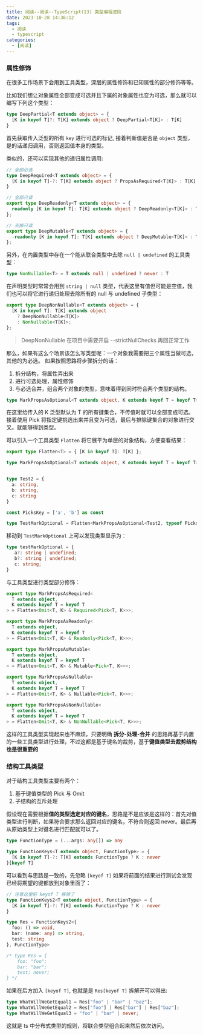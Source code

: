 ```yaml
---
title: 阅读--阅读--TypeScript(13) 类型编程进阶
date: 2023-10-28 14:36:12
tags:
  - 阅读
  - typescript
categories:
  - [阅读]
---
```


### 属性修饰
在很多工作场景下会用到工具类型，深层的属性修饰和已知属性的部分修饰等等。

比如我们想让对象属性全部变成可选并且下属的对象属性也变为可选，那么就可以编写下列这个类型：
```ts
type DeepPartial<T extends object> = {
  [K in keyof T]?: T[K] extends object ? DeepPartial<T[K]> : T[K]
}

```

首先获取传入泛型的所有 `key` 进行可选的标记, 接着判断值是否是 `object` 类型，是的话递归调用，否则返回值本身的类型。

类似的，还可以实现其他的递归属性调用: 
```ts
// 全部必选
type DeepRequired<T extends object> = {
  [K in keyof T]-?: T[K] extends object ? PropsAsRequired<T[K]> : T[K]
}

// 全部只读
export type DeepReadonly<T extends object> = {
  readonly [K in keyof T]: T[K] extends object ? DeepReadonly<T[K]> : T[K];
};

// 去掉只读
export type DeepMutable<T extends object> = {
  -readonly [K in keyof T]: T[K] extends object ? DeepMutable<T[K]> : T[K];
};

```

另外，在内置类型中存在一个能从联合类型中去除 `null | undefined` 的工具类型：

```ts
type NonNullable<T> = T extends null | undefined ? never : T
```

在声明类型时常常会用到 `string | null` 类型，代表这里有值但可能是空值，我们也可以将它进行递归处理去除所有的 null 与 undefined 子类型：
```ts
export type DeepNonNullable<T extends object> = {
  [K in keyof T]: T[K] extends object
    ? DeepNonNullable<T[K]>
    : NonNullable<T[K]>;
};
```

> DeepNonNullable 在项目中需要开启 --strictNullChecks 再回正常工作

那么，如果有这么个场景该怎么写类型呢：一个对象我需要把三个属性当做可选，其他的为必选。
如果按照思路将步骤拆分的话：
1. 拆分结构，将属性弄出来
2. 进行可选处理，属性修饰
3. 与必选合并，组合两个对象的类型，意味着得到同时符合两个类型的结构。

```ts
type MarkPropsAsOptional<T extends object, K extends keyof T = keyof T> = Partial<Pick<T, K>> & Omit<T, K>
```
在这里给传入的 K 泛型默认为 T 的所有键集合，不传值时就可以全部变成可选。接着使用 Pick 将指定键挑选出来并且变为可选，最后与排除键集合的对象进行交叉。就能够得到类型。

可以引入一个工具类型 `Flatten` 将它展平为单层的对象结构，方便查看结果：
```ts
export type Flatten<T> = { [K in keyof T]: T[K] };

type MarkPropsAsOptional<T extends object, K extends keyof T = keyof T> = Partial<Pick<T, K>> & Omit<T, K>


type Test2 = {
  a: string,
  b: string,
  c: string
}

const PicksKey = ['a', 'b'] as const

type TestMarkOptional = Flatten<MarkPropsAsOptional<Test2, typeof PicksKey[number]>>

```

移动到 `TestMarkOptional` 上可以发现类型显示为：
```ts
type testMarkOptional = {
   a?: string | undefined;
   b?: string | undefined;
   c: string;
}
```


与工具类型进行类型部分修饰：
```ts
export type MarkPropsAsRequired<
  T extends object,
  K extends keyof T = keyof T
> = Flatten<Omit<T, K> & Required<Pick<T, K>>>;

export type MarkPropsAsReadonly<
  T extends object,
  K extends keyof T = keyof T
> = Flatten<Omit<T, K> & Readonly<Pick<T, K>>>;

export type MarkPropsAsMutable<
  T extends object,
  K extends keyof T = keyof T
> = Flatten<Omit<T, K> & Mutable<Pick<T, K>>>;

export type MarkPropsAsNullable<
  T extends object,
  K extends keyof T = keyof T
> = Flatten<Omit<T, K> & Nullable<Pick<T, K>>>;

export type MarkPropsAsNonNullable<
  T extends object,
  K extends keyof T = keyof T
> = Flatten<Omit<T, K> & NonNullable<Pick<T, K>>>;
```

这样的工具类型实现起来也不麻烦，只要明确 **拆分-处理-合并** 的思路再基于内置的一些工具类型进行处理，不过这都是基于键名的裁剪，基于**键值类型去裁剪结构也是很重要的**


### 结构工具类型
对于结构工具类型主要有两个：
1. 基于键值类型的 Pick 与 Omit
2. 子结构的互斥处理

假设现在需要根据**值的类型选定对应的键名**，思路是不是应该是这样的：首先对值类型进行判断，如果符合要求那么返回对应的键名，不符合则返回 never。最后再从原始类型上对键名进行匹配就可以了。

```ts
type FunctionType = (...args: any[]) => any

type FunctionKeys<T extends object, FunctionType> = {
  [K in keyof T]-?: T[K] extends FunctionType ? K : never
}[keyof T]
```

可以看到与思路是一致的，先忽略 `[keyof T]` 如果将前面的结果进行测试会发现已经将期望的键都放到对象里面了：
```ts
// 注意这里把 keyof T 移除了
type FunctionKeys2<T extends object, FunctionType> = {
  [K in keyof T]-?: T[K] extends FunctionType ? K : never
}

type Res = FunctionKeys2<{
  foo: () => void,
  bar: (name: any) => string,
  test: string
}, FunctionType>

/* type Res = {
    foo: "foo";
    bar: "bar";
    test: never;
} */
```

如果在后方加入 `[keyof T]`, 也就是是 `Res[keyof T]` 拆解开可以得出:
```ts
type WhatWillWeGetEqual1 = Res["foo" | "bar" | "baz"];
type WhatWillWeGetEqual2 = Res["foo"] | Res["bar"] | Res["baz"];
type WhatWillWeGetEqual3 = "foo" | "bar" | never;
```
这就是 ts 中分布式类型的规则，将联合类型组合起来然后依次访问。


